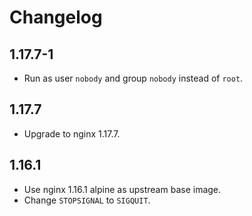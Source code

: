 # Changelog

## 1.17.7-1

* Run as user `nobody` and group `nobody` instead of `root`.

## 1.17.7

* Upgrade to nginx 1.17.7.

## 1.16.1

* Use nginx 1.16.1 alpine as upstream base image.
* Change `STOPSIGNAL` to `SIGQUIT`.

